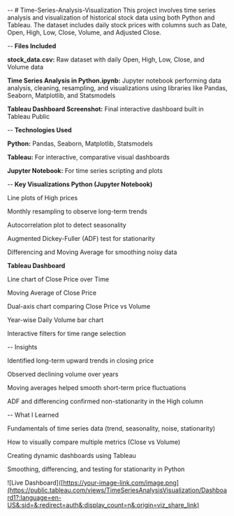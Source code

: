 -- # Time-Series-Analysis-Visualization
This project involves time series analysis and visualization of historical stock data using both Python and Tableau. The dataset includes daily stock prices with columns such as Date, Open, High, Low, Close, Volume, and Adjusted Close.


-- **Files Included**

**stock_data.csv:** Raw dataset with daily Open, High, Low, Close, and Volume data

**Time Series Analysis in Python.ipynb:** Jupyter notebook performing data analysis, cleaning, resampling, and visualizations using libraries like Pandas, Seaborn, Matplotlib, and Statsmodels

**Tableau Dashboard Screenshot:** Final interactive dashboard built in Tableau Public


-- **Technologies Used**

**Python:** Pandas, Seaborn, Matplotlib, Statsmodels

**Tableau:** For interactive, comparative visual dashboards

**Jupyter Notebook:** For time series scripting and plots


-- **Key Visualizations
Python (Jupyter Notebook)**

Line plots of High prices

Monthly resampling to observe long-term trends

Autocorrelation plot to detect seasonality

Augmented Dickey-Fuller (ADF) test for stationarity

Differencing and Moving Average for smoothing noisy data


**Tableau Dashboard**

Line chart of Close Price over Time

Moving Average of Close Price

Dual-axis chart comparing Close Price vs Volume

Year-wise Daily Volume bar chart

Interactive filters for time range selection


-- Insights

Identified long-term upward trends in closing price

Observed declining volume over years

Moving averages helped smooth short-term price fluctuations

ADF and differencing confirmed non-stationarity in the High column

-- What I Learned

Fundamentals of time series data (trend, seasonality, noise, stationarity)

How to visually compare multiple metrics (Close vs Volume)

Creating dynamic dashboards using Tableau

Smoothing, differencing, and testing for stationarity in Python

![Live Dashboard]([https://your-image-link.com/image.png](https://public.tableau.com/views/TimeSeriesAnalysisVisualization/Dashboard1?:language=en-US&:sid=&:redirect=auth&:display_count=n&:origin=viz_share_link)


